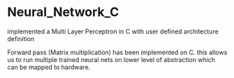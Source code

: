 # Neural_Network_C
implemented a Multi Layer Perceptron in C with user defined architecture definition 

Forward pass (Matrix multiplication) has been implemented on C. this allows us to run multiple trained neural nets on lower level of abstraction which can be mapped to hardware.
